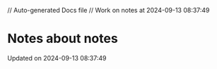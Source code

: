 // Auto-generated Docs file
// Work on notes at 2024-09-13 08:37:49
# Notes about notes
Updated on 2024-09-13 08:37:49
